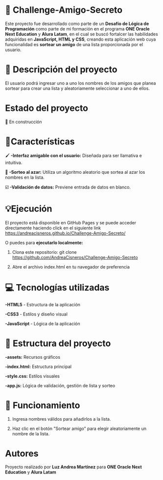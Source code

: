 # 🎲 Challenge-Amigo-Secreto #
Este proyecto fue desarrollado como parte de un **Desafío de Lógica de Programación** como parte de mi formación en el programa **ONE Oracle Next Education** y **Alura Latam**, en el cual se buscó fortalcer las habilidades adquiridas en **JavaScript, HTML y CSS**, creando esta aplicación web cuya funcionalidad es **sortear un amigo** de una lista proporcionada por el usuario. 

# 🧰 Descripción del proyecto #
El usuario podrá ingresar uno a uno los nombres de los amigos que planea sortear para crear una lista y aleatoriamente seleccionar a uno de ellos.

# Estado del proyecto #
🚧 En construcción 

# 📌Características #
🖌️ **-Interfaz amigable con el usuario:** Diseñada para ser llamativa e intuitiva.

🎰 **-Sorteo al azar:** Utiliza un algoritmo aleatorio que sortea al azar los nombres en la lista.

☑️ **-Validación de datos:** Previene entrada de datos en blanco.

# 💡Ejecución #
El proyecto está disponible en GitHub Pages y se puede acceder directamente haciendo click en el siguiente link
https://andreacisneros.github.io/Challenge-Amigo-Secreto/

O puedes para **ejecutarlo localmente:**
1. Clona este repositorio: git clone https://github.com/AndreaCisneros/Challenge-Amigo-Secreto

2. Abre el archivo index.html en tu navegador de preferencia

# 💻 Tecnologías utilizadas #
**-HTML5** - Estructura de la aplicación

**-CSS3** - Estilos y diseño visual

**-JavaScript** - Lógica de la aplicación

# 📇 Estructura del proyecto #
**-assets:** Recursos gráficos

**-index.html:** Estructura principal

**-style.css:** Estilos visuales

**-app.js:** Lógica de validación, gestión de lista y sorteo

# 🚀 Funcionamiento #

1. Ingresa nombres válidos para añadirlos a la lista.

2. Haz clic en el botón "Sortear amigo" para elegir aleatoriamente un nombre de la lista.

# Autores #
Proyecto realizado por **Luz Andrea Martínez** para **ONE Oracle Next Education** y **Alura Latam**
